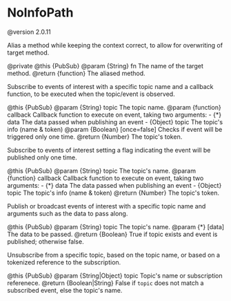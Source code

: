 # NoInfoPath
@version 2.0.11

Alias a method while keeping the context correct,
to allow for overwriting of target method.

@private
@this {PubSub}
@param {String} fn The name of the target method.
@return {function} The aliased method.

Subscribe to events of interest with a specific topic name and a
callback function, to be executed when the topic/event is observed.

@this {PubSub}
@param {String} topic The topic name.
@param {function} callback Callback function to execute on event, taking two arguments:
       - {*} data The data passed when publishing an event
       - {Object} topic  The topic's info (name & token)
@param {Boolean} [once=false] Checks if event will be triggered only one time.
@return {Number} The topic's token.

Subscribe to events of interest setting a flag
indicating the event will be published only one time.

@this {PubSub}
@param {String} topic The topic's name.
@param {function} callback Callback function to execute on event, taking two arguments:
       - {*} data The data passed when publishing an event
       - {Object} topic The topic's info (name & token)
@return {Number} The topic's token.

Publish or broadcast events of interest with a specific
topic name and arguments such as the data to pass along.

@this {PubSub}
@param {String} topic The topic's name.
@param {*} [data] The data to be passed.
@return {Boolean} True if topic exists and event is published; otherwise false.

Unsubscribe from a specific topic, based on the topic name,
or based on a tokenized reference to the subscription.

@this {PubSub}
@param {String|Object} topic Topic's name or subscription referenece.
@return {Boolean|String} False if `topic` does not match a subscribed event, else the topic's name.

